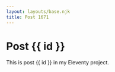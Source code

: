 ```yaml
---
layout: layouts/base.njk
title: Post 1671
---
```


# Post {{ id }}

This is post {{ id }} in my Eleventy project.
